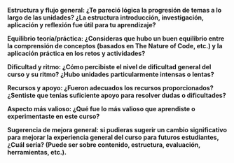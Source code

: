 **Estructura y flujo general: ¿Te pareció lógica la progresión de temas a lo largo de las unidades? ¿La estructura introducción, investigación, aplicación y reflexión fue útil para tu aprendizaje?**



**Equilibrio teoría/práctica: ¿Consideras que hubo un buen equilibrio entre la comprensión de conceptos (basados en The Nature of Code, etc.) y la aplicación práctica en los retos y actividades?**



**Dificultad y ritmo: ¿Cómo percibiste el nivel de dificultad general del curso y su ritmo? ¿Hubo unidades particularmente intensas o lentas?**



**Recursos y apoyo: ¿Fueron adecuados los recursos proporcionados? ¿Sentiste que tenías suficiente apoyo para resolver dudas o dificultades?**



**Aspecto más valioso: ¿Qué fue lo más valioso que aprendiste o experimentaste en este curso?**



**Sugerencia de mejora general: si pudieras sugerir un cambio significativo para mejorar la experiencia general del curso para futuros estudiantes, ¿Cuál sería? (Puede ser sobre contenido, estructura, evaluación, herramientas, etc.).**

